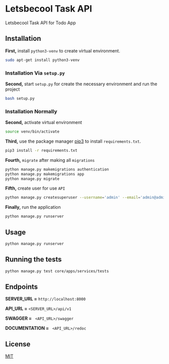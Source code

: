 # Letsbecool Task API

Letsbecool Task API for Todo App

## Installation

**First,** install `python3-venv` to create virtual environment.

```bash
sudo apt-get install python3-venv
```

### Installation Via `setup.py`

**Second,** start `setup.py` for create the necessary environment and run the project

```bash
bash setup.py
```

### Installation Normally

**Second,** activate virtual environment

```bash
source venv/bin/activate
```

**Third,** use the package manager [pip3](https://pip.pypa.io/en/stable/) to install `requirements.txt`.

```bash
pip3 install -r requirements.txt
```

**Fourth,** `migrate` after making all `migrations`

```bash
python manage.py makemigrations authentication
python manage.py makemigrations app
python manage.py migrate
```

**Fifth,** create user for use `API`

```bash
python manage.py createsuperuser --username='admin' --email='admin@admin.com'
```

**Finally,** run the application

```bash
python manage.py runserver
```

## Usage

```bash
python manage.py runserver
```

## Running the tests

```bash
python manage.py test core/apps/services/tests
```

## Endpoints

**SERVER_URL =** `http://localhost:8000`

**API_URL =** `<SERVER_URL>/api/v1`

**SWAGGER =** ` <API_URL>/swagger`

**DOCUMENTATION =** ` <API_URL>/redoc`

## License

[MIT](https://choosealicense.com/licenses/mit/)
